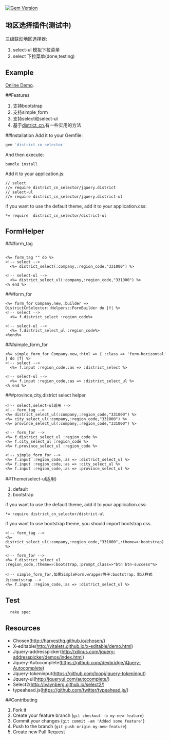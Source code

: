 [![Gem Version](https://badge.fury.io/rb/district_cn_selector.png)](http://badge.fury.io/rb/district_cn_selector)
## 地区选择插件(测试中) 
  三级联动地区选择器:

  1. select-ul 模拟下拉菜单
  2. select 下拉菜单(done,testing)

## Example
  [Online Demo](http://112.124.38.145:9292).

##Features
  1. 支持bootstrap  
  2. 支持simple_form
  3. 支持select和select-ul
  4. 基于[district_cn](https://github.com/Kehao/district_cn),有一些实用的方法

##Installation
Add it to your Gemfile:
```ruby
gem 'district_cn_selector'
```

And then execute:
```console
bundle install
```

Add it to your application.js:

```console
// select
//= require district_cn_selector/jquery.district
// select-ul
//= require district_cn_selector/jquery.district-ul
```

if you want to use the default theme, add it to your application.css:
```console
*= require  district_cn_selector/district-ul
```

## FormHelper
###form_tag
```erb

<%= form_tag "" do %>
<!-- select -->
  <%= district_select(:company,:region_code,"331000") %>

<!-- select-ul -->
  <%= district_select_ul(:company,:region_code,"331000") %>
<% end %>
```

###form_for
```erb
<%= form_for Company.new,:builder => DistrictCnSelector::Helpers::FormBuilder do |f| %>
<!-- select -->
  <%= f.district_select :region_code%>

<!-- select-ul -->
  <%= f.district_select_ul :region_code%>
<%end%>
```

###simple_form_for
```erb
<%= simple_form_for Company.new,:html => { :class => 'form-horizontal' } do |f| %>
<!-- select -->
  <%= f.input :region_code,:as => :district_select %>

<!-- select-ul -->
  <%= f.input :region_code,:as => :district_select_ul %>
<% end %>
```

###province,city,district select helper
```erb
<!-- select,select-ul适用 -->
<!-- form_tag -->
<%= district_select_ul(:company,:region_code,"331000") %>
<%= city_select_ul(:company,:region_code,"331000") %>
<%= province_select_ul(:company,:region_code,"331000") %>

<!-- form_for -->
<%= f.district_select_ul :region_code %>
<%= f.city_select_ul :region_code %>
<%= f.province_select_ul :region_code %>

<!-- simple_form_for -->
<%= f.input :region_code,:as => :district_select_ul %>
<%= f.input :region_code,:as => :city_select_ul %>
<%= f.input :region_code,:as => :province_select_ul %>
```

##Theme(select-ul适用)
  1. default
  2. bootstrap

if you want to use the default theme, add it to your application.css:
```console
*= require district_cn_selector/district-ul
```
if you want to use bootstrap theme, you should import bootstrap css.

```erb
<!-- form_tag -->
<%= district_select_ul(:company,:region_code,"331000",:theme=>:bootstrap) %>

<!-- form_for -->
<%= f.district_select_ul :region_code,:theme=>:bootstrap,:prompt_class=>"btn btn-success"%>

<!-- simple_form_for,如果SimpleForm.wrapper等于:bootstrap，默认样式为:bootstrap -->
<%= f.input :region_code,:as => :district_select_ul %>
```
## Test
``` ruby
  rake spec
```
## Resources
* Chosen(http://harvesthq.github.io/chosen/)
* X-editable(http://vitalets.github.io/x-editable/demo.html)
* Jquery-addresspicker(http://xilinus.com/jquery-addresspicker/demos/index.html)
* Jquery-Autocomplete(https://github.com/devbridge/jQuery-Autocomplete)
* Jquery-tokeninput(https://github.com/loopj/jquery-tokeninput)
* Jquery-ui(http://jqueryui.com/autocomplete/)
* Select2(http://ivaynberg.github.io/select2/)
* typeahead.js(https://github.com/twitter/typeahead.js/)


##Contributing

1. Fork it
2. Create your feature branch (`git checkout -b my-new-feature`)
3. Commit your changes (`git commit -am 'Added some feature'`)
4. Push to the branch (`git push origin my-new-feature`)
5. Create new Pull Request

